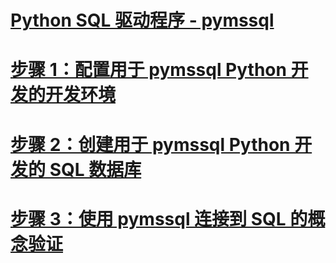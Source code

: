 # [Python SQL 驱动程序 - pymssql](python-sql-driver-pymssql.md)
# [步骤 1：配置用于 pymssql Python 开发的开发环境](step-1-configure-development-environment-for-pymssql-python-development.md)
# [步骤 2：创建用于 pymssql Python 开发的 SQL 数据库](step-2-create-a-sql-database-for-pymssql-python-development.md)
# [步骤 3：使用 pymssql 连接到 SQL 的概念验证](step-3-proof-of-concept-connecting-to-sql-using-pymssql.md)
